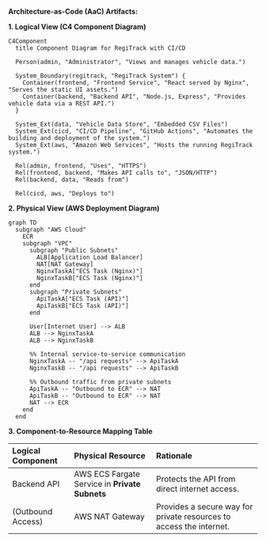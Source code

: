 **Architecture-as-Code (AaC) Artifacts:**

**1. Logical View (C4 Component Diagram)**
```mermaid
C4Component
  title Component Diagram for RegiTrack with CI/CD

  Person(admin, "Administrator", "Views and manages vehicle data.")
  
  System_Boundary(regitrack, "RegiTrack System") {
    Container(frontend, "Frontend Service", "React served by Nginx", "Serves the static UI assets.")
    Container(backend, "Backend API", "Node.js, Express", "Provides vehicle data via a REST API.")
  }

  System_Ext(data, "Vehicle Data Store", "Embedded CSV Files")
  System_Ext(cicd, "CI/CD Pipeline", "GitHub Actions", "Automates the building and deployment of the system.")
  System_Ext(aws, "Amazon Web Services", "Hosts the running RegiTrack system.")

  Rel(admin, frontend, "Uses", "HTTPS")
  Rel(frontend, backend, "Makes API calls to", "JSON/HTTP")
  Rel(backend, data, "Reads from")
  
  Rel(cicd, aws, "Deploys to")
```

**2. Physical View (AWS Deployment Diagram)**
```mermaid
graph TD
  subgraph "AWS Cloud"
    ECR
    subgraph "VPC"
      subgraph "Public Subnets"
        ALB[Application Load Balancer]
        NAT[NAT Gateway]
        NginxTaskA["ECS Task (Nginx)"]
        NginxTaskB["ECS Task (Nginx)"]
      end
      subgraph "Private Subnets"
        ApiTaskA["ECS Task (API)"]
        ApiTaskB["ECS Task (API)"]
      end
      
      User[Internet User] --> ALB
      ALB --> NginxTaskA
      ALB --> NginxTaskB

      %% Internal service-to-service communication
      NginxTaskA -- "/api requests" --> ApiTaskA
      NginxTaskB -- "/api requests" --> ApiTaskB
      
      %% Outbound traffic from private subnets
      ApiTaskA -- "Outbound to ECR" --> NAT
      ApiTaskB -- "Outbound to ECR" --> NAT
      NAT --> ECR
    end
  end
```

**3. Component-to-Resource Mapping Table**

| Logical Component | Physical Resource | Rationale |
| :--- | :--- | :--- |
| Backend API | AWS ECS Fargate Service in **Private Subnets** | Protects the API from direct internet access. |
| (Outbound Access) | AWS NAT Gateway | Provides a secure way for private resources to access the internet. |
